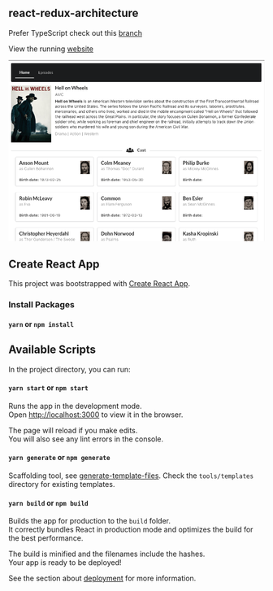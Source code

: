 ## react-redux-architecture

Prefer TypeScript check out this [branch](https://github.com/codeBelt/react-redux-architecture/tree/TypeScript)

View the running [website](https://codebelt.github.io/react-redux-architecture)

![alt text](./appScreenshot.png 'App Screenshot')

## Create React App

This project was bootstrapped with [Create React App](https://github.com/facebook/create-react-app).

### Install Packages

#### `yarn` or `npm install`

## Available Scripts

In the project directory, you can run:

#### `yarn start` or `npm start`

Runs the app in the development mode.<br>
Open [http://localhost:3000](http://localhost:3000) to view it in the browser.

The page will reload if you make edits.<br>
You will also see any lint errors in the console.

#### `yarn generate` or `npm generate`

Scaffolding tool, see [generate-template-files](https://github.com/codeBelt/generate-template-files#readme). Check the `tools/templates` directory for existing templates.

#### `yarn build` or `npm build`

Builds the app for production to the `build` folder.<br>
It correctly bundles React in production mode and optimizes the build for the best performance.

The build is minified and the filenames include the hashes.<br>
Your app is ready to be deployed!

See the section about [deployment](https://facebook.github.io/create-react-app/docs/deployment) for more information.
